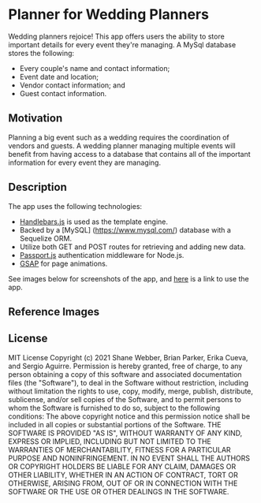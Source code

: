 # Planner for Wedding Planners #
Wedding planners rejoice! This app offers users the ability to store important details for every event they're managing. A MySql database stores the following:

* Every couple's name and contact information;
* Event date and location; 
* Vendor contact information; and
* Guest contact information. 

## Motivation ##

Planning a big event such as a wedding requires the coordination of vendors and guests. A wedding planner managing multiple events will benefit from having access to a database that contains all of the important information for every event they are managing. 

## Description ##

The app uses the following technologies:
* [Handlebars.js](https://handlebarsjs.com/) is used as the template engine.
* Backed by a [MySQL] (https://www.mysql.com/) database with a Sequelize ORM.
* Utilize both GET and POST routes for retrieving and adding new data.
* [Passport.js](http://www.passportjs.org/) authentication middleware for Node.js. 
* [GSAP](https://greensock.com/gsap/) for page animations. 



See images below for screenshots of the app, and [here](https://project2-275.herokuapp.com/) is a link to use the app.

## Reference Images
 


## License
MIT License
Copyright (c) 2021 Shane Webber, Brian Parker, Erika Cueva, and Sergio Aguirre.
Permission is hereby granted, free of charge, to any person obtaining a copy
of this software and associated documentation files (the "Software"), to deal
in the Software without restriction, including without limitation the rights
to use, copy, modify, merge, publish, distribute, sublicense, and/or sell
copies of the Software, and to permit persons to whom the Software is
furnished to do so, subject to the following conditions:
The above copyright notice and this permission notice shall be included in all
copies or substantial portions of the Software.
THE SOFTWARE IS PROVIDED "AS IS", WITHOUT WARRANTY OF ANY KIND, EXPRESS OR
IMPLIED, INCLUDING BUT NOT LIMITED TO THE WARRANTIES OF MERCHANTABILITY,
FITNESS FOR A PARTICULAR PURPOSE AND NONINFRINGEMENT. IN NO EVENT SHALL THE
AUTHORS OR COPYRIGHT HOLDERS BE LIABLE FOR ANY CLAIM, DAMAGES OR OTHER
LIABILITY, WHETHER IN AN ACTION OF CONTRACT, TORT OR OTHERWISE, ARISING FROM,
OUT OF OR IN CONNECTION WITH THE SOFTWARE OR THE USE OR OTHER DEALINGS IN THE
SOFTWARE.

